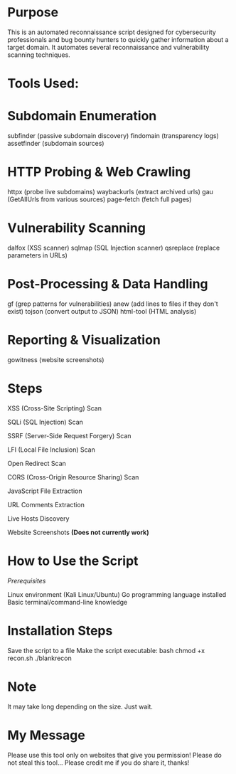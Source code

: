 # **Purpose**

This is an automated reconnaissance script designed for cybersecurity professionals and bug bounty hunters to quickly gather information about a target domain. It automates several reconnaissance and vulnerability scanning techniques.

# **Tools Used:**

# Subdomain Enumeration

subfinder (passive subdomain discovery)
findomain (transparency logs)
assetfinder (subdomain sources)


# HTTP Probing & Web Crawling

httpx (probe live subdomains)
waybackurls (extract archived urls)
gau (GetAllUrls from various sources)
page-fetch (fetch full pages)


# Vulnerability Scanning

dalfox (XSS scanner)
sqlmap (SQL Injection scanner)
qsreplace (replace parameters in URLs)


# Post-Processing & Data Handling

gf (grep patterns for vulnerabilities)
anew (add lines to files if they don't exist)
tojson (convert output to JSON)
html-tool (HTML analysis)


# Reporting & Visualization

gowitness (website screenshots)

# **Steps**

XSS (Cross-Site Scripting) Scan

SQLi (SQL Injection) Scan

SSRF (Server-Side Request Forgery) Scan

LFI (Local File Inclusion) Scan

Open Redirect Scan

CORS (Cross-Origin Resource Sharing) Scan

JavaScript File Extraction

URL Comments Extraction

Live Hosts Discovery

Website Screenshots **(Does not currently work)**

# **How to Use the Script**
*Prerequisites*

Linux environment (Kali Linux/Ubuntu)
Go programming language installed
Basic terminal/command-line knowledge

# **Installation Steps**

Save the script to a file 
Make the script executable:
bash
chmod +x recon.sh
./blankrecon

# **Note**

It may take long depending on the size. Just wait.

# **My Message**

Please use this tool only on websites that give you permission! 
Please do not steal this tool...
Please credit me if you do share it, thanks!
